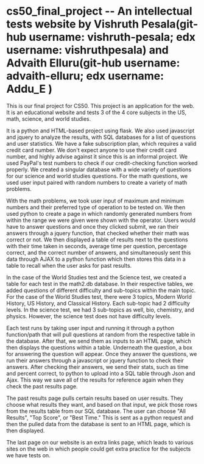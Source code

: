 # cs50_final_project -- An intellectual tests website by Vishruth Pesala(git-hub username: vishruth-pesala; edx username: vishruthpesala) and Advaith Elluru(git-hub username: advaith-elluru; edx username: Addu_E )
  This is our final project for CS50. This project is an application for the web. It is an educational website and tests 3 of the 4 core subjects in the US, math, science, and world studies.
  
  It is a python and HTML-based project using flask. We also used javascript and jquery to analyze the results, with SQL databases for a list of questions and user statistics. We have a fake subscription plan, which requires a valid credit card number. We don't expect anyone to use their credit card number, and highly advise against it since this is an informal project. We used PayPal's test numbers to check if our credit-checking function worked properly. We created a singular database with a wide variety of questions for our science and world studies questions. For the math questions, we used user input paired with random numbers to create a variety of math problems.

  With the math problems, we took user input of maximum and minimum numbers and their preferred type of operation to be tested on. We then used python to create a page in which randomly generated numbers from within the range we were given were shown with the operator. Users would have to answer questions and once they clicked submit, we ran their answers through a jquery function, that checked whether their math was correct or not. We then displayed a table of results next to the questions with their time taken in seconds, average time per question, percentage correct, and the correct number of answers, and simultaneously sent this data through AJAX to a python function which then stores this data in a table to recall when the user asks for past results.

  In the case of the World Studies test and the Science test, we created a table for each test in the math2.db database. In their respective tables, we added questions of different difficulty and sub-topics within the main topic. For the case of the World Studies test, there were 3 topics, Modern World History, US History, and Classical History. Each sub-topic had 2 difficulty levels. In the science test, we had 3 sub-topics as well, bio, chemistry, and physics. However, the science test does not have difficulty levels.

  Each test runs by taking user input and running it through a python function/path that will pull questions at random from the respective table in the database. After that, we send them as inputs to an HTML page, which then displays the questions within a table. Underneath the question, a box for answering the question will appear. Once they answer the questions, we run their answers through a javascript or jquery function to check their answers. After checking their answers, we send their stats, such as time and percent correct, to python to upload into a SQL table through Json and Ajax. This way we save all of the results for reference again when they check the past results page.

  The past results page pulls certain results based on user results. They choose what results they want, and based on that input, we pick those rows from the results table from our SQL database. The user can choose "All Results", "Top Score", or "Best Time." This is sent as a python request and then the pulled data from the database is sent to an HTML page, which is then displayed.

  The last page on our website is an extra links page, which leads to various sites on the web in which people could get extra practice for the subjects we have tests on.